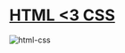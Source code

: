 # [HTML <3 CSS](https://www.w3schools.com/html/)
![html-css](https://user-images.githubusercontent.com/77877967/131331219-d22aa6e0-b172-4109-8f73-e313f46fc5ea.jpg)

